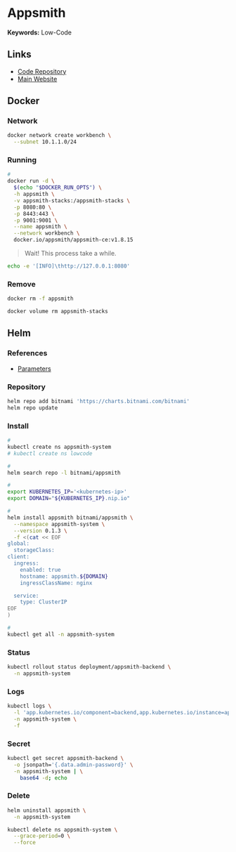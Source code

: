 # Appsmith

**Keywords:** Low-Code

## Links

- [Code Repository](https://github.com/appsmithorg/appsmith)
- [Main Website](https://appsmith.com)

## Docker

### Network

```sh
docker network create workbench \
  --subnet 10.1.1.0/24
```

### Running

<!-- ```sh
#
docker run -d \
  $(echo "$DOCKER_RUN_OPTS") \
  -h redis \
  -v appsmith-redis-data:/data \
  -p 6379:6379 \
  --name appsmith-redis \
  --network workbench \
  docker.io/library/redis:5.0.5-alpine3.9

#
docker run -d \
  $(echo "$DOCKER_RUN_OPTS") \
  -h mongodb \
  -v appsmith-mongodb-data:/data/db \
  -v appsmith-mongodb-configdb:/data/configdb \
  -e MONGO_INITDB_DATABASE='appsmith' \
  -p 27017:27017 \
  --name appsmith-mongodb \
  --network workbench \
  docker.io/library/mongo:4.4.6

-e APPSMITH_REDIS_URL='redis://appsmith-redis:6379' \
-e APPSMITH_MONGODB_URI='mongodb://appsmith-mongodb:27017/appsmith?retryWrites=true&authSource=admin&replicaSet=rs0' \
-e APPSMITH_MAIL_ENABLED='false' \
``` -->

```sh
#
docker run -d \
  $(echo "$DOCKER_RUN_OPTS") \
  -h appsmith \
  -v appsmith-stacks:/appsmith-stacks \
  -p 8080:80 \
  -p 8443:443 \
  -p 9001:9001 \
  --name appsmith \
  --network workbench \
  docker.io/appsmith/appsmith-ce:v1.8.15
```

> Wait! This process take a while.

```sh
echo -e '[INFO]\thttp://127.0.0.1:8080'
```

### Remove

```sh
docker rm -f appsmith

docker volume rm appsmith-stacks
```

## Helm

### References

- [Parameters](https://github.com/bitnami/charts/tree/main/bitnami/appsmith#parameters)

### Repository

```sh
helm repo add bitnami 'https://charts.bitnami.com/bitnami'
helm repo update
```

### Install

```sh
#
kubectl create ns appsmith-system
# kubectl create ns lowcode

#
helm search repo -l bitnami/appsmith

#
export KUBERNETES_IP='<kubernetes-ip>'
export DOMAIN="${KUBERNETES_IP}.nip.io"

#
helm install appsmith bitnami/appsmith \
  --namespace appsmith-system \
  --version 0.1.3 \
  -f <(cat << EOF
global:
  storageClass:
client:
  ingress:
    enabled: true
    hostname: appsmith.${DOMAIN}
    ingressClassName: nginx

  service:
    type: ClusterIP
EOF
)

#
kubectl get all -n appsmith-system
```

### Status

```sh
kubectl rollout status deployment/appsmith-backend \
  -n appsmith-system
```

### Logs

```sh
kubectl logs \
  -l 'app.kubernetes.io/component=backend,app.kubernetes.io/instance=appsmith' \
  -n appsmith-system \
  -f
```

### Secret

<!--
user
-->

```sh
kubectl get secret appsmith-backend \
  -o jsonpath='{.data.admin-password}' \
  -n appsmith-system | \
    base64 -d; echo
```

### Delete

```sh
helm uninstall appsmith \
  -n appsmith-system

kubectl delete ns appsmith-system \
  --grace-period=0 \
  --force
```
